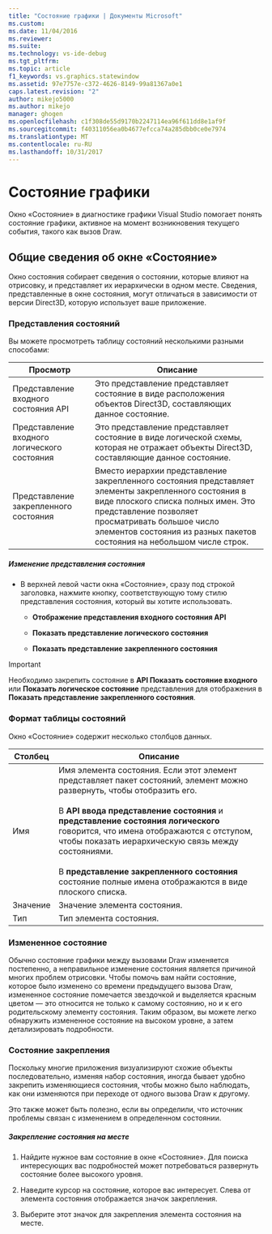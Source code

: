 ```yaml
---
title: "Состояние графики | Документы Microsoft"
ms.custom: 
ms.date: 11/04/2016
ms.reviewer: 
ms.suite: 
ms.technology: vs-ide-debug
ms.tgt_pltfrm: 
ms.topic: article
f1_keywords: vs.graphics.statewindow
ms.assetid: 97e7757e-c372-4626-8149-99a81367a0e1
caps.latest.revision: "2"
author: mikejo5000
ms.author: mikejo
manager: ghogen
ms.openlocfilehash: c1f308de55d9170b2247114ea96f611dd8e1af9f
ms.sourcegitcommit: f40311056ea0b4677efcca74a285dbb0ce0e7974
ms.translationtype: MT
ms.contentlocale: ru-RU
ms.lasthandoff: 10/31/2017
---
```

# <a name="graphics-state"></a>Состояние графики
Окно «Состояние» в диагностике графики Visual Studio помогает понять состояние графики, активное на момент возникновения текущего события, такого как вызов Draw.  
  
## <a name="understanding-the-state-window"></a>Общие сведения об окне «Состояние»  
 Окно состояния собирает сведения о состоянии, которые влияют на отрисовку, и представляет их иерархически в одном месте. Сведения, представленные в окне состояния, могут отличаться в зависимости от версии Direct3D, которую использует ваше приложение.  
  
### <a name="state-views"></a>Представления состояний  
 Вы можете просмотреть таблицу состояний несколькими разными способами:  
  
|Просмотр|Описание|  
|----------|-----------------|  
|Представление входного состояния API|Это представление представляет состояние в виде расположения объектов Direct3D, составляющих данное состояние.|  
|Представление входного логического состояния|Это представление представляет состояние в виде логической схемы, которая не отражает объекты Direct3D, составляющие данное состояние.|  
|Представление закрепленного состояния|Вместо иерархии представление закрепленного состояния представляет элементы закрепленного состояния в виде плоского списка полных имен. Это представление позволяет просматривать большое число элементов состояния из разных пакетов состояния на небольшом числе строк.|  
  
##### <a name="to-change-the-state-view"></a>Изменение представления состояния  
  
-   В верхней левой части окна «Состояние», сразу под строкой заголовка, нажмите кнопку, соответствующую тому стилю представления состояния, который вы хотите использовать.  
  
    -   **Отображение представления входного состояния API**  
  
    -   **Показать представление логического состояния**  
  
    -   **Показать представление закрепленного состояния**  
  
> [!IMPORTANT]
>  Необходимо закрепить состояние в **API Показать состояние входного** или **Показать логическое состояние** представления для отображения в **Показать представление закрепленного состояния**.  
  
### <a name="state-table-format"></a>Формат таблицы состояний  
 Окно «Состояние» содержит несколько столбцов данных.  
  
|Столбец|Описание|  
|------------|-----------------|  
|Имя|Имя элемента состояния. Если этот элемент представляет пакет состояний, элемент можно развернуть, чтобы отобразить его.<br /><br /> В **API ввода представление состояния** и **представление состояния логического** говорится, что имена отображаются с отступом, чтобы показать иерархическую связь между состояниями.<br /><br /> В **представление закрепленного состояния** состояние полные имена отображаются в виде плоского списка.|  
|Значение|Значение элемента состояния.|  
|Тип|Тип элемента состояния.|  
  
### <a name="changed-state"></a>Измененное состояние  
 Обычно состояние графики между вызовами Draw изменяется постепенно, а неправильное изменение состояния является причиной многих проблем отрисовки. Чтобы помочь вам найти состояние, которое было изменено со времени предыдущего вызова Draw, измененное состояние помечается звездочкой и выделяется красным цветом — это относится не только к самому состоянию, но и к его родительскому элементу состояния. Таким образом, вы можете легко обнаружить измененное состояние на высоком уровне, а затем детализировать подробности.  
  
### <a name="pinning-state"></a>Состояние закрепления  
 Поскольку многие приложения визуализируют схожие объекты последовательно, изменяя набор состояния, иногда бывает удобно закрепить изменяющиеся состояния, чтобы можно было наблюдать, как они изменяются при переходе от одного вызова Draw к другому.  
  
 Это также может быть полезно, если вы определили, что источник проблемы связан с изменением в определенном состоянии.  
  
##### <a name="to-pin-state-in-place"></a>Закрепление состояния на месте  
  
1.  Найдите нужное вам состояние в окне «Состояние». Для поиска интересующих вас подробностей может потребоваться развернуть состояние более высокого уровня.  
  
2.  Наведите курсор на состояние, которое вас интересует. Слева от элемента состояния отображается значок закрепления.  
  
3.  Выберите этот значок для закрепления элемента состояния на месте.